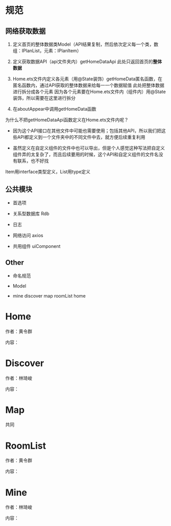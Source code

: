 # 规范

## 网络获取数据

1. 定义首页的整体数据类Model（API结果复制，然后依次定义每一个类，数组：IPlanList，元素：IPlanItem）

1. 定义获取数据API（api文件夹内）getHomeDataApi
   此处只返回首页的**整体数据**

1. Home.ets文件内定义各元素（用@State装饰）getHomeData匿名函数，在匿名函数内，通过API获取的整体数据来给每一一个数据赋值
   此处把整体数据进行拆分成各个元素
   因为各个元素要在Home.ets文件内（组件内）用@State装饰，所以需要在这里进行拆分

1. 在aboutAppear中调用getHomeData函数

为什么不把getHomeDataApi函数定义在Home.ets文件内呢？

- 因为这个API接口在其他文件中可能也需要使用；包括其他API，所以我们把这些API都定义到一个文件夹中的不同文件中去，就方便后续重复利用

- 虽然定义在自定义组件的文件中也可以导出，但是个人感觉这种写法把自定义组件弄的太复杂了，而且后续要用的时候，这个API和自定义组件的文件名没有联系，也不好找

Item用interface类型定义，List用type定义



## 公共模块

- 首选项 

- 关系型数据库 Rdb

- 日志 

- 网络访问 axios  

- 共用组件 uiComponent

## Other

- 命名规范 

- Model 
- mine  discover	 map  roomList home



# Home

作者：黄令群

内容：

# Discover	

作者：林琦峻

内容：

# Map	

共同

# RoomList	

作者：黄令群

内容：

# Mine

作者：林琦峻

内容：